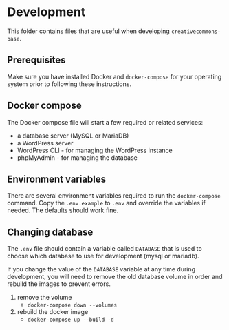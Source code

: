 # Development

This folder contains files that are useful when developing `creativecommons-base`.

## Prerequisites

Make sure you have installed Docker and `docker-compose` for your operating system prior to following these instructions.

## Docker compose

The Docker compose file will start a few required or related services:

- a database server (MySQL or MariaDB)
- a WordPress server
- WordPress CLI - for managing the WordPress instance
- phpMyAdmin - for managing the database


## Environment variables

There are several environment variables required to run the `docker-compose` command. Copy the `.env.example` to `.env` and override the variables if needed. The defaults should work fine.


## Changing database

The `.env` file should contain a variable called `DATABASE` that is used to choose which database to use for development (mysql or mariadb).

If you change the value of the `DATABASE` variable at any time during development, you will need to remove the old database volume in order and rebuild the images to prevent errors.

1. remove the volume
    - `docker-compose down --volumes`
2. rebuild the docker image
    - `docker-compose up --build -d`
